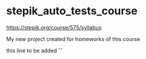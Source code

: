 # stepik_auto_tests_course
https://stepik.org/course/575/syllabus

My new project created for homeworks of this course

this line to be added
ˆˆ